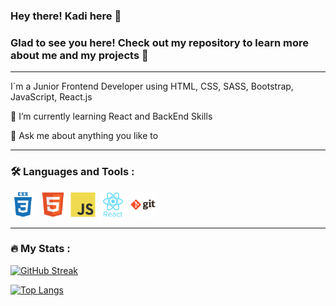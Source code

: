 ### Hey there! Kadi here :wave:
### Glad to see you here! Check out my repository to learn more about me and my projects 🥸
---

I´m a Junior Frontend Developer using HTML, CSS, SASS, Bootstrap, JavaScript, React.js

:seedling: I’m currently learning React and BackEnd Skills

:speech_balloon: Ask me about anything you like to

---

### :hammer_and_wrench: Languages and Tools :

<div>
  <img src="https://github.com/devicons/devicon/blob/master/icons/css3/css3-plain-wordmark.svg"  title="CSS3" alt="CSS" width="40" height="40"/>&nbsp;
  <img src="https://github.com/devicons/devicon/blob/master/icons/html5/html5-original.svg" title="HTML5" alt="HTML" width="40" height="40"/>&nbsp;
  <img src="https://github.com/devicons/devicon/blob/master/icons/javascript/javascript-original.svg" title="JavaScript" alt="JavaScript" width="40" height="40"/>&nbsp;
    <img src="https://github.com/devicons/devicon/blob/master/icons/react/react-original-wordmark.svg" title="React" alt="React" width="40" height="40"/>&nbsp;
  <img src="https://github.com/devicons/devicon/blob/master/icons/git/git-original-wordmark.svg" title="Git" **alt="Git" width="40" height="40"/>
</div>

---

### :fire: My Stats :


[![GitHub Streak](http://github-readme-streak-stats.herokuapp.com?user=kadi1996&theme=dark&background=000000)](https://git.io/streak-stats)

[![Top Langs](https://github-readme-stats.vercel.app/api/top-langs/?username=kadi1996&layout=compact&theme=vision-friendly-dark)](https://github.com/anuraghazra/github-readme-stats)
